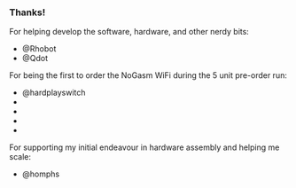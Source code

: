 ### Thanks!

For helping develop the software, hardware, and other nerdy bits:

- @Rhobot
- @Qdot

For being the first to order the NoGasm WiFi during the 5 unit pre-order run:

- @hardplayswitch
- 
- 
- 
- 

For supporting my initial endeavour in hardware assembly and helping me scale:

- @homphs